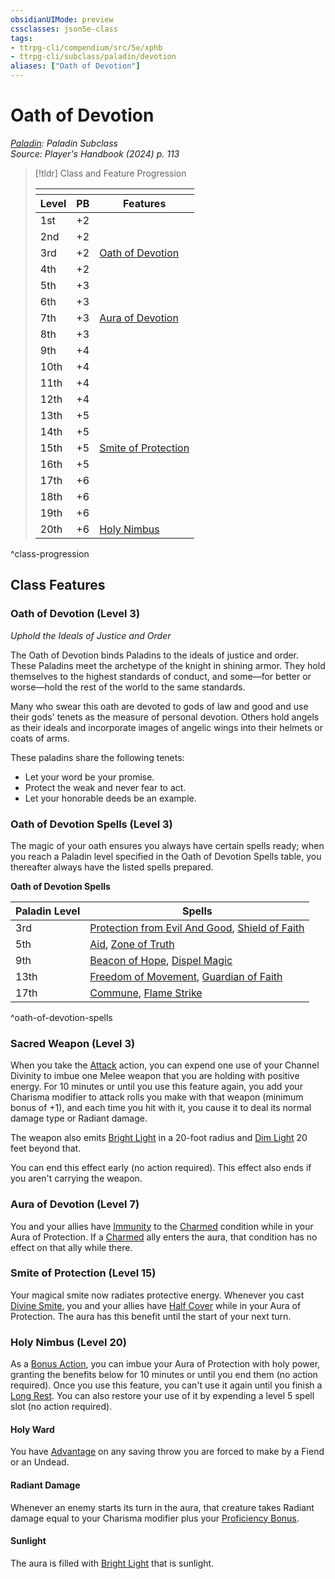 ```yaml
---
obsidianUIMode: preview
cssclasses: json5e-class
tags:
- ttrpg-cli/compendium/src/5e/xphb
- ttrpg-cli/subclass/paladin/devotion
aliases: ["Oath of Devotion"]
---
```

# Oath of Devotion
*[Paladin](./paladin-xphb.md): Paladin Subclass*  
*Source: Player's Handbook (2024) p. 113*  

> [!tldr] Class and Feature Progression
> 
> <table class="class-progression">
> <thead>
> <tr><th colspan='3'></th></tr>
> <tr class="class-progression"><th class"level">Level</th><th class"pb">PB</th><th class"feature">Features</th></tr>
> </thead><tbody>
> <tr class="class-progression"><td class"level">1st</td><td class"pb">+2</td><td class"feature"></td></tr>
> <tr class="class-progression"><td class"level">2nd</td><td class"pb">+2</td><td class"feature"></td></tr>
> <tr class="class-progression"><td class"level">3rd</td><td class"pb">+2</td><td class"feature"><a href='#Oath of Devotion (Level 3)' class='internal-link'>Oath of Devotion</a></td></tr>
> <tr class="class-progression"><td class"level">4th</td><td class"pb">+2</td><td class"feature"></td></tr>
> <tr class="class-progression"><td class"level">5th</td><td class"pb">+3</td><td class"feature"></td></tr>
> <tr class="class-progression"><td class"level">6th</td><td class"pb">+3</td><td class"feature"></td></tr>
> <tr class="class-progression"><td class"level">7th</td><td class"pb">+3</td><td class"feature"><a href='#Aura of Devotion (Level 7)' class='internal-link'>Aura of Devotion</a></td></tr>
> <tr class="class-progression"><td class"level">8th</td><td class"pb">+3</td><td class"feature"></td></tr>
> <tr class="class-progression"><td class"level">9th</td><td class"pb">+4</td><td class"feature"></td></tr>
> <tr class="class-progression"><td class"level">10th</td><td class"pb">+4</td><td class"feature"></td></tr>
> <tr class="class-progression"><td class"level">11th</td><td class"pb">+4</td><td class"feature"></td></tr>
> <tr class="class-progression"><td class"level">12th</td><td class"pb">+4</td><td class"feature"></td></tr>
> <tr class="class-progression"><td class"level">13th</td><td class"pb">+5</td><td class"feature"></td></tr>
> <tr class="class-progression"><td class"level">14th</td><td class"pb">+5</td><td class"feature"></td></tr>
> <tr class="class-progression"><td class"level">15th</td><td class"pb">+5</td><td class"feature"><a href='#Smite of Protection (Level 15)' class='internal-link'>Smite of Protection</a></td></tr>
> <tr class="class-progression"><td class"level">16th</td><td class"pb">+5</td><td class"feature"></td></tr>
> <tr class="class-progression"><td class"level">17th</td><td class"pb">+6</td><td class"feature"></td></tr>
> <tr class="class-progression"><td class"level">18th</td><td class"pb">+6</td><td class"feature"></td></tr>
> <tr class="class-progression"><td class"level">19th</td><td class"pb">+6</td><td class"feature"></td></tr>
> <tr class="class-progression"><td class"level">20th</td><td class"pb">+6</td><td class"feature"><a href='#Holy Nimbus (Level 20)' class='internal-link'>Holy Nimbus</a></td></tr>
> </tbody></table>

^class-progression


## Class Features

### Oath of Devotion (Level 3)

*Uphold the Ideals of Justice and Order*

The Oath of Devotion binds Paladins to the ideals of justice and order. These Paladins meet the archetype of the knight in shining armor. They hold themselves to the highest standards of conduct, and some—for better or worse—hold the rest of the world to the same standards.

Many who swear this oath are devoted to gods of law and good and use their gods' tenets as the measure of personal devotion. Others hold angels as their ideals and incorporate images of angelic wings into their helmets or coats of arms.

These paladins share the following tenets:

- Let your word be your promise.  
- Protect the weak and never fear to act.  
- Let your honorable deeds be an example.  

### Oath of Devotion Spells (Level 3)

The magic of your oath ensures you always have certain spells ready; when you reach a Paladin level specified in the Oath of Devotion Spells table, you thereafter always have the listed spells prepared.

**Oath of Devotion Spells**

| Paladin Level | Spells |
|---------------|--------|
| 3rd | [Protection from Evil And Good](3-Mechanics/CLI/spells/protection-from-evil-and-good-xphb.md), [Shield of Faith](3-Mechanics/CLI/spells/shield-of-faith-xphb.md) |
| 5th | [Aid](3-Mechanics/CLI/spells/aid-xphb.md), [Zone of Truth](3-Mechanics/CLI/spells/zone-of-truth-xphb.md) |
| 9th | [Beacon of Hope](3-Mechanics/CLI/spells/beacon-of-hope-xphb.md), [Dispel Magic](3-Mechanics/CLI/spells/dispel-magic-xphb.md) |
| 13th | [Freedom of Movement](3-Mechanics/CLI/spells/freedom-of-movement-xphb.md), [Guardian of Faith](3-Mechanics/CLI/spells/guardian-of-faith-xphb.md) |
| 17th | [Commune](3-Mechanics/CLI/spells/commune-xphb.md), [Flame Strike](3-Mechanics/CLI/spells/flame-strike-xphb.md) |
^oath-of-devotion-spells

### Sacred Weapon (Level 3)

When you take the [Attack](3-Mechanics/CLI/rules/actions.md#Attack) action, you can expend one use of your Channel Divinity to imbue one Melee weapon that you are holding with positive energy. For 10 minutes or until you use this feature again, you add your Charisma modifier to attack rolls you make with that weapon (minimum bonus of +1), and each time you hit with it, you cause it to deal its normal damage type or Radiant damage.

The weapon also emits [Bright Light](3-Mechanics/CLI/rules/variant-rules/bright-light-xphb.md) in a 20-foot radius and [Dim Light](3-Mechanics/CLI/rules/variant-rules/dim-light-xphb.md) 20 feet beyond that.

You can end this effect early (no action required). This effect also ends if you aren't carrying the weapon.

### Aura of Devotion (Level 7)

You and your allies have [Immunity](3-Mechanics/CLI/rules/variant-rules/immunity-xphb.md) to the [Charmed](3-Mechanics/CLI/rules/conditions.md#Charmed) condition while in your Aura of Protection. If a [Charmed](3-Mechanics/CLI/rules/conditions.md#Charmed) ally enters the aura, that condition has no effect on that ally while there.

### Smite of Protection (Level 15)

Your magical smite now radiates protective energy. Whenever you cast [Divine Smite](3-Mechanics/CLI/spells/divine-smite-xphb.md), you and your allies have [Half Cover](3-Mechanics/CLI/rules/variant-rules/cover-xphb.md) while in your Aura of Protection. The aura has this benefit until the start of your next turn.

### Holy Nimbus (Level 20)

As a [Bonus Action](3-Mechanics/CLI/rules/variant-rules/bonus-action-xphb.md), you can imbue your Aura of Protection with holy power, granting the benefits below for 10 minutes or until you end them (no action required). Once you use this feature, you can't use it again until you finish a [Long Rest](3-Mechanics/CLI/rules/variant-rules/long-rest-xphb.md). You can also restore your use of it by expending a level 5 spell slot (no action required).

#### Holy Ward

You have [Advantage](3-Mechanics/CLI/rules/variant-rules/advantage-xphb.md) on any saving throw you are forced to make by a Fiend or an Undead.

#### Radiant Damage

Whenever an enemy starts its turn in the aura, that creature takes Radiant damage equal to your Charisma modifier plus your [Proficiency Bonus](3-Mechanics/CLI/rules/variant-rules/proficiency-xphb.md).

#### Sunlight

The aura is filled with [Bright Light](3-Mechanics/CLI/rules/variant-rules/bright-light-xphb.md) that is sunlight.